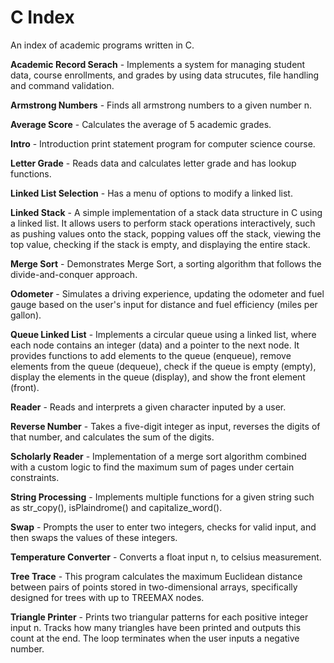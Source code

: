 # C Index 
An index of academic programs written in C.

**Academic Record Serach** - Implements a system for managing student data, course enrollments, and grades by using data strucutes, file handling and command validation.

**Armstrong Numbers** - Finds all armstrong  numbers to a given number n.

**Average Score** - Calculates the average of 5 academic grades.

**Intro** - Introduction print statement program for computer science course.

**Letter Grade** - Reads data and calculates letter grade and has lookup functions.

**Linked List Selection** - Has a menu of options to modify a linked list.

**Linked Stack** - A simple implementation of a stack data structure in C using a linked list. It allows users to perform stack operations interactively, such as pushing values onto the stack, popping values off the stack, viewing the top value, checking if the stack is empty, and displaying the entire stack.

**Merge Sort** - Demonstrates Merge Sort, a sorting algorithm that follows the divide-and-conquer approach.

**Odometer** - Simulates a driving experience, updating the odometer and fuel gauge based on the user's input for distance and fuel efficiency (miles per gallon).

**Queue Linked List** - Implements a circular queue using a linked list, where each node contains an integer (data) and a pointer to the next node. It provides functions to add elements to the queue (enqueue), remove elements from the queue (dequeue), check if the queue is empty (empty), display the elements in the queue (display), and show the front element (front).

**Reader** - Reads and interprets a given character inputed by a user.

**Reverse Number** - Takes a five-digit integer as input, reverses the digits of that number, and calculates the sum of the digits. 

**Scholarly Reader** - Implementation of a merge sort algorithm combined with a custom logic to find the maximum sum of pages under certain constraints.

**String Processing** - Implements multiple functions for a given string such as str_copy(), isPlaindrome() and capitalize_word().

**Swap** - Prompts the user to enter two integers, checks for valid input, and then swaps the values of these integers.

**Temperature Converter** - Converts a float input n, to celsius measurement.

**Tree Trace** - This program calculates the maximum Euclidean distance between pairs of points stored in two-dimensional arrays, specifically designed for trees with up to TREEMAX nodes.

**Triangle Printer** - Prints two triangular patterns for each positive integer input n. Tracks how many triangles have been printed and outputs this count at the end. The loop terminates when the user inputs a negative number.
